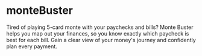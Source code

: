 # monteBuster
Tired of playing 5-card monte with your paychecks and bills? Monte Buster helps you map out your finances, so you know exactly which paycheck is best for each bill. Gain a clear view of your money's journey and confidently plan every payment.

